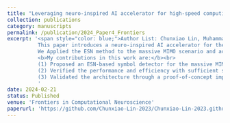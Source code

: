 ```yaml
---
title: "Leveraging neuro-inspired AI accelerator for high-speed computing in 6G networks"
collection: publications
category: manuscripts
permalink: /publication/2024_Paper4_Frontiers
excerpt: '<span style="color: blue;">Author List: Chunxiao Lin, Muhammad Farhan Azmine, Yang Yi</span><br> 
          This paper introduces a neuro-inspired AI accelerator for the massive MIMO-OFDM symbol detection task in the wireless domain.
          We Applied the ESN method to the massive MIMO scenario and accelerated the symbol detector with a DSP-based architecture.<br>
          <b>My contributions in this work are:</b><br>
          (1) Proposed an ESN-based symbol detector for the massive MIMO-OFDM system.<br>
          (2) Verified the performance and efficiency with sufficient simulations for different MIMO configurations.
          (3) Validated the architecture through a proof-of-concept implementation on the Xilinx Virtex-7 FPGA board.
          '
date: 2024-02-21
status: Published
venue: 'Frontiers in Computational Neuroscience'
paperurl: 'https://github.com/Chunxiao-Lin-2023/Chunxiao-Lin-2023.github.io/blob/master/files/04_Frontiers_2024.pdf'
---
```

